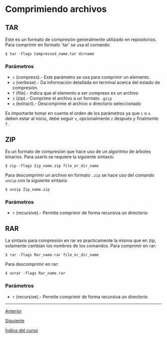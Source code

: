 # Comprimiendo archivos

## TAR
Este es un formato de compresión generalmente utilizado en repositorios. Para comprimir en formato 'tar' se usa el comando:
~~~
$ tar -flags Compressed_name.tar dirname
~~~

### Parámetros
- `c` (compress).- Este parámetro se usa para comprimir un elemento.
- `v` (verbose).- Da información detallada en terminal acerca del estado de compresión.
- `f` (file).- Indica que el elemento a ser compreso es un archivo
- `z` (zip).- Comprime el archivo a un formato `.gzip`
- `x` (extract).- Descomprime el archivo o directorio seleccionado

Es importante tomar en cuenta el orden de los parámetros ya que `c` o `x` deben estar al inicio, debe seguir `v`, opcionalmente `z` después y finalmente `f`.


## ZIP
Es un formato de compresión que hace uso de un algoritmo de árboles binarios. Para usarlo se requiere la siguiente sintaxis:
~~~
$ zip -flags Zip_name.zip file_or_dir_name
~~~
Para descomprimir un archivo en formato `.zip` se hace uso del comando `unzip` con la siguiente sintaxis:
~~~
$ unzip Zip_name.zip
~~~

### Parámetros
- `r` (recursive).- Permite comprimir de forma recursiva un directorio


## RAR
La sintaxis para compresión en rar es practicamente la misma que en zip, solamente cambian los nombres de los comandos.
Para comprimir en rar:
~~~
$ rar -flags Rar_name.rar file_or_dir_name
~~~
Para descomprimir en rar:
~~~
$ unrar -flags Rar_name.rar
~~~

### Parámetros
- `r` (recursive).- Permite comprimir de forma recursiva un directorio


---

[Anterior](../Intermediate/SearchCommand.md)

[Siguiente](./EditorInTerminal.md)

[Índice del curso](../Index.md)
